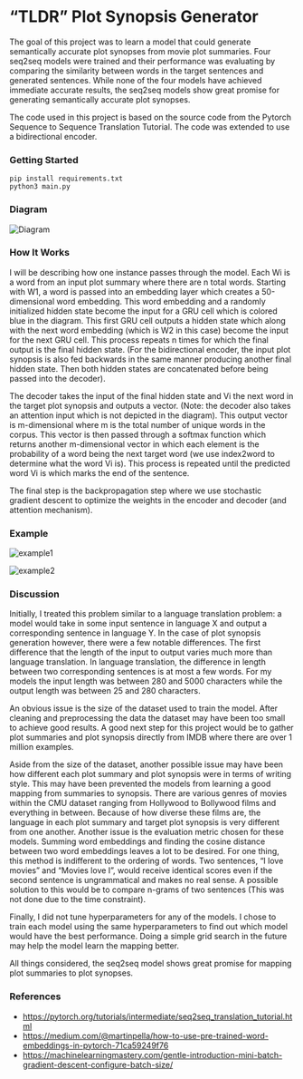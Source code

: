 # “TLDR” Plot Synopsis Generator
The goal of this project was to learn a model that could generate semantically accurate plot synopses from movie plot summaries. Four seq2seq models were trained and their performance was evaluating by comparing the similarity between words in the target sentences and generated sentences. While none of the four models have achieved immediate accurate results, the seq2seq models show great promise for generating semantically accurate plot synopses.

The code used in this project is based on the source code from the Pytorch Sequence to Sequence Translation Tutorial. The code was extended to use a bidirectional encoder.

### Getting Started
```
pip install requirements.txt
python3 main.py
```

### Diagram
![Diagram](https://github.com/jimmychimmyy/tldr_synopsis_generator/blob/master/diagram.png)

### How It Works
I will be describing how one instance passes through the model. Each Wi is a word from an input plot summary where there are n total words. Starting with W1, a word is passed into an embedding layer which creates a 50-dimensional word embedding. This word embedding and a randomly initialized hidden state become the input for a GRU cell which is colored blue in the diagram. This first GRU cell outputs a hidden state which along with the next word embedding (which is W2 in this case) become the input for the next GRU cell. This process repeats n times for which the final output is the final hidden state. (For the bidirectional encoder, the input plot synopsis is also fed backwards in the same manner producing another final hidden state. Then both hidden states are concatenated before being passed into the decoder).

The decoder takes the input of the final hidden state and Vi the next word in the target plot synopsis and outputs a vector. (Note: the decoder also takes an attention input which is not depicted in the diagram). This output vector is m-dimensional where m is the total number of unique words in the corpus. This vector is then passed through a softmax function which returns another m-dimensional vector in which each element is the probability of a word being the next target word (we use index2word to determine what the word Vi is). This process is repeated until the predicted word Vi  is <EOS> which marks the end of the sentence.

The final step is the backpropagation step where we use stochastic gradient descent to optimize the weights in the encoder and decoder (and attention mechanism).

### Example
![example1](https://github.com/jimmychimmyy/tldr_synopsis_generator/blob/master/example1.png)

![example2](https://github.com/jimmychimmyy/tldr_synopsis_generator/blob/master/example2.png)

### Discussion

Initially, I treated this problem similar to a language translation problem: a model would take in some input sentence in language X and output a corresponding sentence in language Y. In the case of plot synopsis generation however, there were a few notable differences. The first difference that the length of the input to output varies much more than language translation. In language translation, the difference in length between two corresponding sentences is at most a few words. For my models the input length was between 280 and 5000 characters while the output length was between 25 and 280 characters.

An obvious issue is the size of the dataset used to train the model. After cleaning and preprocessing the data the dataset may have been too small to achieve good results. A good next step for this project would be to gather plot summaries and plot synopsis directly from IMDB where there are over 1 million examples.

Aside from the size of the dataset, another possible issue may have been how different each plot summary and plot synopsis were in terms of writing style. This may have been prevented the models from learning a good mapping from summaries to synopsis. There are various genres of movies within the CMU dataset ranging from Hollywood to Bollywood films and everything in between. Because of how diverse these films are, the language in each plot summary and target plot synopsis is very different from one another.
Another issue is the evaluation metric chosen for these models. Summing word embeddings and finding the cosine distance between two word embeddings leaves a lot to be desired. For one thing, this method is indifferent to the ordering of words. Two sentences, “I love movies” and “Movies love I”, would receive identical scores even if the second sentence is ungrammatical and makes no real sense. A possible solution to this would be to compare n-grams of two sentences (This was not done due to the time constraint).

Finally, I did not tune hyperparameters for any of the models. I chose to train each model using the same hyperparameters to find out which model would have the best performance. Doing a simple grid search in the future may help the model learn the mapping better.

All things considered, the seq2seq model shows great promise for mapping plot summaries to plot synopses.

### References

* https://pytorch.org/tutorials/intermediate/seq2seq_translation_tutorial.html
* https://medium.com/@martinpella/how-to-use-pre-trained-word-embeddings-in-pytorch-71ca59249f76
* https://machinelearningmastery.com/gentle-introduction-mini-batch-gradient-descent-configure-batch-size/
